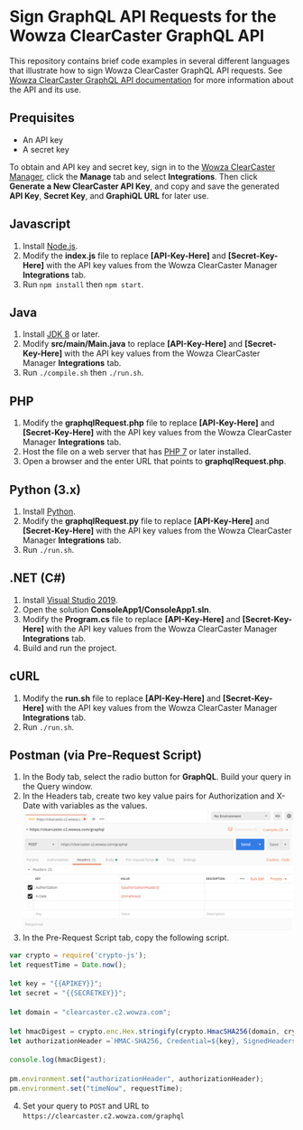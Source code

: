 # Sign GraphQL API Requests for the Wowza ClearCaster GraphQL API

This repository contains brief code examples in several different languages that illustrate how to sign Wowza ClearCaster GraphQL API requests. See [Wowza ClearCaster GraphQL API documentation](https://www.wowza.com/docs/wowza-clearcaster-graphql-api) for more information about the API and its use.

## Prequisites
- An API key
- A secret key

To obtain and API key and secret key, sign in to the [Wowza ClearCaster Manager](https://clearcaster.wowza.com), click the **Manage** tab and select **Integrations**. Then click **Generate a New ClearCaster API Key**, and copy and save the generated **API Key**, **Secret Key**, and **GraphiQL URL** for later use.

## Javascript
  1. Install [Node.js](https://nodejs.org/).
  2. Modify the **index.js** file to replace **[API-Key-Here]** and **[Secret-Key-Here]** with the API key values from the Wowza ClearCaster Manager **Integrations** tab.
  3. Run `npm install` then `npm start`.

## Java
  1. Install [JDK 8](https://www.oracle.com/java/technologies/) or later.
  2. Modify **src/main/Main.java** to replace **[API-Key-Here]** and **[Secret-Key-Here]** with the API key values from the Wowza ClearCaster Manager **Integrations** tab.
  3. Run `./compile.sh` then `./run.sh`.

## PHP
  1. Modify the **graphqlRequest.php** file to replace **[API-Key-Here]** and **[Secret-Key-Here]** with the API key values from the Wowza ClearCaster Manager  **Integrations** tab.
  2. Host the file on a web server that has [PHP 7](https://www.php.net/) or later installed.
  3. Open a browser and the enter URL that points to **graphqlRequest.php**.

## Python (3.x)
  1. Install [Python](https://www.python.org/).
  2. Modify the **graphqlRequest.py** file to replace **[API-Key-Here]** and **[Secret-Key-Here]** with the API key values from the Wowza ClearCaster Manager **Integrations** tab.
  3. Run `./run.sh`.

## .NET (C#)
  1. Install [Visual Studio 2019](https://visualstudio.microsoft.com/vs/).
  2. Open the solution **ConsoleApp1/ConsoleApp1.sln**.
  3. Modify the **Program.cs** file to replace **[API-Key-Here]** and **[Secret-Key-Here]** with the API key values from the Wowza ClearCaster Manager **Integrations** tab.
  4. Build and run the project.

## cURL
  1. Modify the **run.sh** file to replace **[API-Key-Here]** and **[Secret-Key-Here]** with the API key values from the Wowza ClearCaster Manager **Integrations** tab.
  2. Run `./run.sh`.
  
## Postman (via Pre-Request Script)
  1. In the Body tab, select the radio button for **GraphQL**. Build your query in the Query window.
  2. In the Headers tab, create two key value pairs for Authorization and X-Date with variables as the values.
![Postman header tab with 2 key value pair headers](Postman-Headers.PNG)
  3. In the Pre-Request Script tab, copy the following script. 

```JavaScript
var crypto = require('crypto-js');
let requestTime = Date.now();

let key = "{{APIKEY}}";
let secret = "{{SECRETKEY}}";

let domain = "clearcaster.c2.wowza.com";

let hmacDigest = crypto.enc.Hex.stringify(crypto.HmacSHA256(domain, crypto.HmacSHA256(requestTime.toString(), secret)));
let authorizationHeader =`HMAC-SHA256, Credential=${key}, SignedHeaders=host;x-date, Signature=${hmacDigest}`;

console.log(hmacDigest);

pm.environment.set("authorizationHeader", authorizationHeader);
pm.environment.set("timeNow", requestTime);
```
  4. Set your query to `POST` and URL to `https://clearcaster.c2.wowza.com/graphql`
